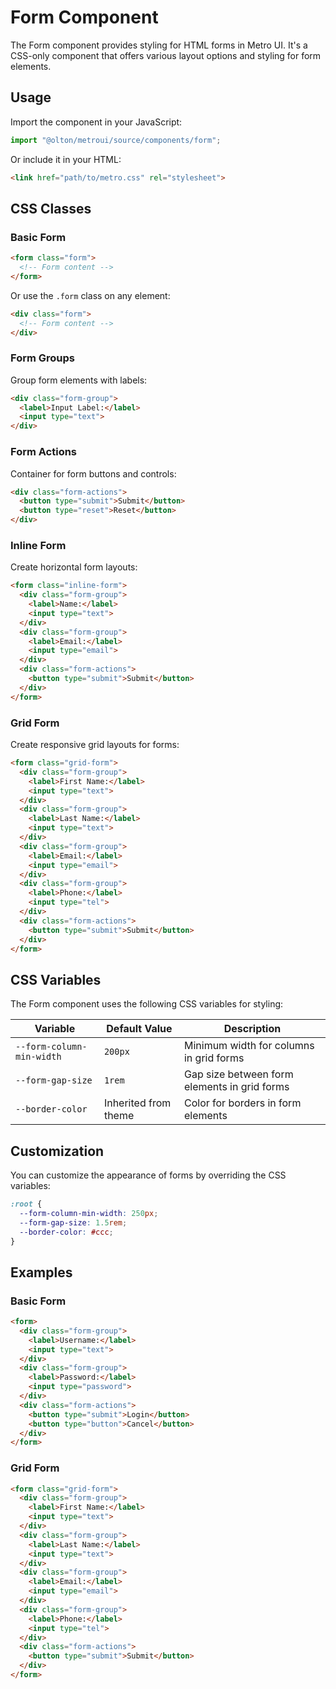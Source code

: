 # Form Component

The Form component provides styling for HTML forms in Metro UI. It's a CSS-only component that offers various layout options and styling for form elements.

## Usage

Import the component in your JavaScript:

```javascript
import "@olton/metroui/source/components/form";
```

Or include it in your HTML:

```html
<link href="path/to/metro.css" rel="stylesheet">
```

## CSS Classes

### Basic Form

```html
<form class="form">
  <!-- Form content -->
</form>
```

Or use the `.form` class on any element:

```html
<div class="form">
  <!-- Form content -->
</div>
```

### Form Groups

Group form elements with labels:

```html
<div class="form-group">
  <label>Input Label:</label>
  <input type="text">
</div>
```

### Form Actions

Container for form buttons and controls:

```html
<div class="form-actions">
  <button type="submit">Submit</button>
  <button type="reset">Reset</button>
</div>
```

### Inline Form

Create horizontal form layouts:

```html
<form class="inline-form">
  <div class="form-group">
    <label>Name:</label>
    <input type="text">
  </div>
  <div class="form-group">
    <label>Email:</label>
    <input type="email">
  </div>
  <div class="form-actions">
    <button type="submit">Submit</button>
  </div>
</form>
```

### Grid Form

Create responsive grid layouts for forms:

```html
<form class="grid-form">
  <div class="form-group">
    <label>First Name:</label>
    <input type="text">
  </div>
  <div class="form-group">
    <label>Last Name:</label>
    <input type="text">
  </div>
  <div class="form-group">
    <label>Email:</label>
    <input type="email">
  </div>
  <div class="form-group">
    <label>Phone:</label>
    <input type="tel">
  </div>
  <div class="form-actions">
    <button type="submit">Submit</button>
  </div>
</form>
```

## CSS Variables

The Form component uses the following CSS variables for styling:

| Variable | Default Value | Description |
|----------|---------------|-------------|
| `--form-column-min-width` | `200px` | Minimum width for columns in grid forms |
| `--form-gap-size` | `1rem` | Gap size between form elements in grid forms |
| `--border-color` | Inherited from theme | Color for borders in form elements |

## Customization

You can customize the appearance of forms by overriding the CSS variables:

```css
:root {
  --form-column-min-width: 250px;
  --form-gap-size: 1.5rem;
  --border-color: #ccc;
}
```

## Examples

### Basic Form

```html
<form>
  <div class="form-group">
    <label>Username:</label>
    <input type="text">
  </div>
  <div class="form-group">
    <label>Password:</label>
    <input type="password">
  </div>
  <div class="form-actions">
    <button type="submit">Login</button>
    <button type="button">Cancel</button>
  </div>
</form>
```

### Grid Form

```html
<form class="grid-form">
  <div class="form-group">
    <label>First Name:</label>
    <input type="text">
  </div>
  <div class="form-group">
    <label>Last Name:</label>
    <input type="text">
  </div>
  <div class="form-group">
    <label>Email:</label>
    <input type="email">
  </div>
  <div class="form-group">
    <label>Phone:</label>
    <input type="tel">
  </div>
  <div class="form-actions">
    <button type="submit">Submit</button>
  </div>
</form>
```